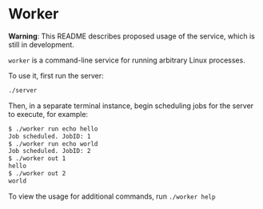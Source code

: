 # Worker

**Warning**: This README describes proposed usage of the service, which is still in development.

`worker` is a command-line service for running arbitrary Linux processes.

To use it, first run the server:

```sh
./server
```

Then, in a separate terminal instance, begin scheduling jobs for the server to execute, for example:

```sh
$ ./worker run echo hello
Job scheduled. JobID: 1
$ ./worker run echo world
Job scheduled. JobID: 2
$ ./worker out 1
hello
$ ./worker out 2
world
```

To view the usage for additional commands, run `./worker help`
